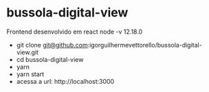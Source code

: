 # bussola-digital-view
Frontend desenvolvido em react node -v 12.18.0

- git clone git@github.com:igorguilhermevettorello/bussola-digital-view.git
- cd bussola-digital-view
- yarn
- yarn start
- acessa a url: http://localhost:3000
